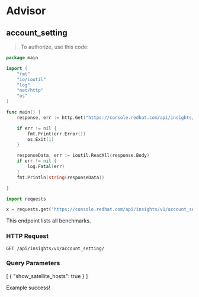 # Advisor

## account_setting

> To authorize, use this code:

```go
package main

import (
    "fmt"
    "io/ioutil"
    "log"
    "net/http"
    "os"
)

func main() {
    response, err := http.Get("https://console.redhat.com/api/insights/v1/account_setting/")

    if err != nil {
        fmt.Print(err.Error())
        os.Exit(1)
    }

    responseData, err := ioutil.ReadAll(response.Body)
    if err != nil {
        log.Fatal(err)
    }
    fmt.Println(string(responseData))

}
```

```python
import requests

x = requests.get('https://console.redhat.com/api/insights/v1/account_setting/')
```

This endpoint lists all benchmarks.

### HTTP Request

`GET /api/insights/v1/account_setting/`

### Query Parameters

[
  {
    "show_satellite_hosts": true
  }
]

<aside class="success">
Example success!
</aside>

